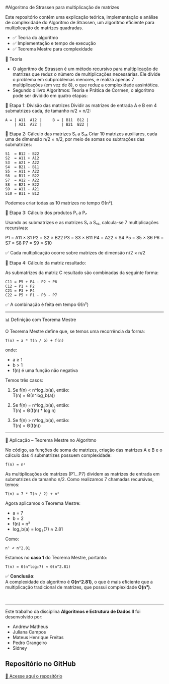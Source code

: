 #Algoritmo de Strassen para multiplicação de matrizes

Este repositório contém uma explicação teórica, implementação e análise de complexidade do Algoritmo de Strassen, um algoritmo eficiente para multiplicação de matrizes quadradas.

- ✅ Teoria do algoritmo
- ✅ Implementação e tempo de execução
- ✅ Teorema Mestre para complexidade

📘 Teoria

- O algoritmo de Strassen é um método recursivo para multiplicação de matrizes que reduz o número de multiplicações necessárias. Ele divide o problema em subproblemas menores, e realiza apenas 7 multiplicações (em vez de 8), o que reduz a complexidade assintótica.
- Segundo o livro Algoritmos: Teoria e Prática de Cormen, o algoritmo pode ser dividido em quatro etapas:


🔹 Etapa 1: Divisão das matrizes
Dividir as matrizes de entrada A e B em 4 submatrizes cada, de tamanho n/2 × n/2:

```text
A = | A11  A12 |     B = | B11  B12 |
    | A21  A22 |         | B21  B22 |
```

🔹 Etapa 2: Cálculo das matrizes S₁ a S₁₀
Criar 10 matrizes auxiliares, cada uma de dimensão n/2 × n/2, por meio de somas ou subtrações das submatrizes:

```text
S1  = B12 - B22 
S2  = A11 + A12 
S3  = A21 + A22 
S4  = B21 - B11 
S5  = A11 + A22 
S6  = B11 + B22 
S7  = A12 - A22 
S8  = B21 + B22 
S9  = A11 - A21 
S10 = B11 + B12
```
Podemos criar todas as 10 matrizes no tempo Θ(n²).

🔹 Etapa 3: Cálculo dos produtos P₁ a P₇

Usando as submatrizes e as matrizes S₁ a S₁₀, calcula-se 7 multiplicações recursivas:

P1 = A11 × S1 
P2 = S2  × B22 
P3 = S3  × B11 
P4 = A22 × S4 
P5 = S5  × S6 
P6 = S7  × S8 
P7 = S9  × S10

✅ Cada multiplicação ocorre sobre matrizes de dimensão n/2 × n/2

🔹 Etapa 4: Cálculo da matriz resultado:

As submatrizes da matriz C resultado são combinadas da seguinte forma:

```text
C11 = P5 + P4 - P2 + P6 
C12 = P1 + P2 
C21 = P3 + P4 
C22 = P5 + P1 - P3 - P7
```
✅ A combinação é feita em tempo Θ(n²)

---

📊 Definição com Teorema Mestre

O Teorema Mestre define que, se temos uma recorrência da forma:

    T(n) = a * T(n / b) + f(n)

onde:

- a ≥ 1  
- b > 1  
- f(n) é uma função não negativa

Temos três casos:

1. Se f(n) < n^log_b(a), então:  
       T(n) = Θ(n^log_b(a))

2. Se f(n) = n^log_b(a), então:  
       T(n) = Θ(f(n) * log n)

3. Se f(n) > n^log_b(a), então:  
       T(n) = Θ(f(n))
---

🧠 Aplicação – Teorema Mestre no Algoritmo

No código, as funções de soma de matrizes, criação das matrizes A e B e o cálculo das 4 submatrizes possuem complexidade:

    f(n) = n²

As multiplicações de matrizes (P1...P7) dividem as matrizes de entrada em submatrizes de tamanho n/2. Como realizamos 7 chamadas recursivas, temos:

    T(n) = 7 * T(n / 2) + n²

Agora aplicamos o Teorema Mestre:

- a = 7  
- b = 2  
- f(n) = n²  
- log_b(a) = log₂(7) ≈ 2.81

Como:

    n² < n^2.81

Estamos no **caso 1** do Teorema Mestre, portanto:

    T(n) = Θ(n^log₂7) ≈ Θ(n^2.81)


✅ **Conclusão**:  
A complexidade do algoritmo é **O(n^2.81)**, o que é mais eficiente que a multiplicação tradicional de matrizes, que possui complexidade **O(n³)**.


<br>

---
Este trabalho da disciplina **Algoritmos e Estrutura de Dados II** foi desenvolvido por:

- Andrew Matheus
- Juliana Campos
- Mateus Henrique Freitas
- Pedro Grangeiro
- Sidney 

## Repositório no GitHub
[🔗 Acesse aqui o repositório](https://github.com/AndrewMBarros/Algoritmos-e-Estruturas-de-Dados-2/tree/main/Algoritmo%20de%20Strassen)
